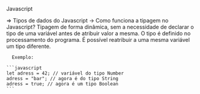Javascript

=> Tipos de dados do Javascript
 -> Como funciona a tipagem no Javascript?
      Tipagem de forma dinâmica, sem a necessidade de declarar o tipo de uma variável antes de atribuir valor a mesma. O tipo é definido no processamento do programa.
      É possível reatribuir a uma mesma variável um tipo diferente.

      Exemplo:

    ```javascript
    let adress = 42; // variável do tipo Number
    adress = "bar"; // agora é do tipo String
    adress = true; // agora é um tipo Boolean
    ```